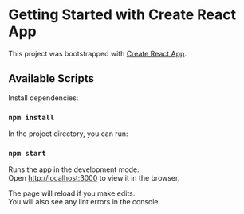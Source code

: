 # Getting Started with Create React App

This project was bootstrapped with [Create React App](https://github.com/facebook/create-react-app).

## Available Scripts

Install dependencies:

### `npm install`

In the project directory, you can run:


### `npm start`

Runs the app in the development mode.\
Open [http://localhost:3000](http://localhost:3000) to view it in the browser.

The page will reload if you make edits.\
You will also see any lint errors in the console.




